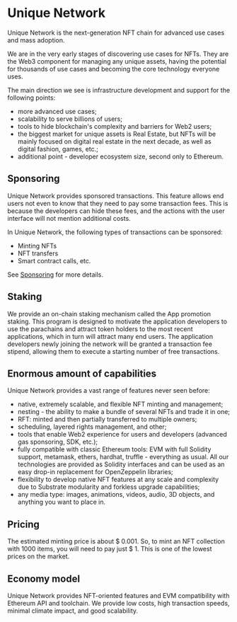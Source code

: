# Unique Network

Unique Network is the next-generation NFT chain for advanced use cases and mass adoption.

We are in the very early stages of discovering use cases for NFTs. They are the Web3 component for managing any unique assets, having the potential for thousands of use cases and becoming the core technology everyone uses. 

The main direction we see is infrastructure development and support for the following points:

- more advanced use cases;
- scalability to serve billions of users;
- tools to hide blockchain's complexity and barriers for Web2 users;
- the biggest market for unique assets is Real Estate, but NFTs will be mainly focused on digital real estate in the next decade, as well as digital fashion, games, etc.;
- additional point - developer ecosystem size, second only to Ethereum.

## Sponsoring

Unique Network provides sponsored transactions. This feature allows end users not even to know that they need to pay some transaction fees. This is because the developers can hide these fees, and the actions with the user interface will not mention additional costs.

In Unique Network, the following types of transactions can be sponsored:

- Minting NFTs
- NFT transfers
- Smart contract calls, etc.

See [Sponsoring](./network-features/sponsoring.md) for more details.

<!-- ### USDT on Unique
TODO mention USDT when it will be there

Unique Network provides native USDT support via XCM.

Today, IDEX is the most advanced exchange on Ethereum. By deploying to Moonbeam, IDEX is able to include assets from Polkadot and its parachains in their exchange without making major changes to their existing code. Moonbeam's interoperability with other parachains will help bridge IDEX to the many projects (and their tokens) coming to Polkadot. -->

## Staking

We provide an on-chain staking mechanism called the App promotion staking. This program is designed to motivate the application developers to use the parachains and attract token holders to the most recent applications, which in turn will attract many end users. The application developers newly joining the network will be granted a transaction fee stipend, allowing them to execute a starting number of free transactions.

<!-- ## Paying fees with fungible tokens
TODO mention when it will be there

Unique Network provides a way to pay transaction fees with fungible collections. It is possible to create your own cryptocurrency on our network and it will be represented as a fungible collection. Then, you can use this new cryptocurrency to pay transaction fees instead/along with the native network tokens (after our approval). This may be provide additional benefits and possibilities for games on our network. -->

## Enormous amount of capabilities

Unique Network provides a vast range of features never seen before:
- native, extremely scalable, and flexible NFT minting and management;
- nesting - the ability to make a bundle of several NFTs and trade it in one;
- RFT: minted and then partially transferred to multiple owners;
- scheduling, layered rights management, and other;
- tools that enable Web2 experience for users and developers (advanced gas sponsoring, SDK, etc.);
- fully compatible with classic Ethereum tools: EVM with full Solidity support, metamask, ethers, hardhat, truffle - everything as usual. All our technologies are provided as Solidity interfaces and can be used as an easy drop-in replacement for OpenZeppelin libraries;
- flexibility to develop native NFT features at any scale and complexity due to Substrate modularity and forkless upgrade capabilities;
- any media type: images, animations, videos, audio, 3D objects, and anything you want to place in.

## Pricing

The estimated minting price is about $ 0.001. So, to mint an NFT collection with 1000 items, you will need to pay just $ 1. This is one of the lowest prices on the market.

## Economy model

Unique Network provides NFT-oriented features and EVM compatibility with Ethereum API and toolchain.
We provide low costs, high transaction speeds, minimal climate impact, and good scalability.